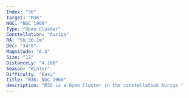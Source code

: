 ```yaml
---
Index: "36"
Target: "M36"
NGC: "NGC 1960"
Type: "Open Cluster"
Constellation: "Auriga"
RA: "5h 36.1m"
Dec: "34°8"
Magnitude: "6.3"
Size: "12"
DistanceLy: "4,100"
Season: "Winter"
Difficulty: "Easy"
title: "M36: NGC 1960"
description: "M36 is a Open Cluster in the constellation Auriga."
---
```

